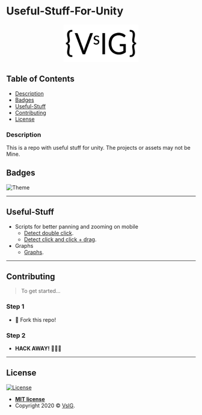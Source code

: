 # Useful-Stuff-For-Unity 

<p align="center">
  <img src="https://github.com/VsIG-official/Images/blob/master/LogoFinalWhite.png" data-canonical-src="https://github.com/VsIG-official/Images/blob/master/LogoFinalWhite.png" width="200" height="100" />
</p>

## Table of Contents

- [Description](#description)
- [Badges](#badges)
- [Useful-Stuff](#useful-stuff)
- [Contributing](#contributing)
- [License](#license)

### Description

This is a repo with useful stuff for unity. The projects or assets may not be Mine.

## Badges

![Theme](https://img.shields.io/badge/Theme-Unity-black?style=flat-square)

---

## Useful-Stuff

- Scripts for better panning and zooming on mobile
    - <a href="https://github.com/VsIG-official/Useful-Stuff-For-Unity/tree/master/Scripts%20and%20.md%20files/Better%20panning%20and%20zooming/DoubleClick" target="_blank">Detect double click</a>.
    - <a href="https://github.com/VsIG-official/Useful-Stuff-For-Unity/tree/master/Scripts%20and%20.md%20files/Better%20panning%20and%20zooming/Click%2Bdrag" target="_blank">Detect click and click + drag</a>.
- Graphs
    - <a href="https://github.com/VsIG-official/Useful-Stuff-For-Unity/tree/master/Scripts%20and%20.md%20files/Graphs" target="_blank">Graphs</a>.

---

## Contributing

> To get started...

### Step 1

- 🍴 Fork this repo!

### Step 2

- **HACK AWAY!** 🔨🔨🔨

---

## License

[![License](http://img.shields.io/:license-mit-blue.svg?style=flat-square)](http://badges.mit-license.org)

- **[MIT license](http://opensource.org/licenses/mit-license.php)**
- Copyright 2020 © <a href="https://github.com/VsIG-official" target="_blank">VsIG</a>.
